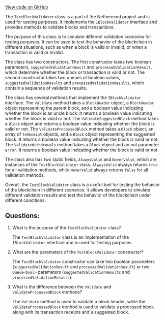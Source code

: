 [View code on GitHub](https://github.com/NethermindEth/nethermind/src/Nethermind/Nethermind.Blockchain.Test/Validators/TestBlockValidator.cs)

The `TestBlockValidator` class is a part of the Nethermind project and is used for testing purposes. It implements the `IBlockValidator` interface and provides methods to validate blocks and transactions. 

The purpose of this class is to simulate different validation scenarios for testing purposes. It can be used to test the behavior of the blockchain in different situations, such as when a block is valid or invalid, or when a transaction is valid or invalid. 

The class has two constructors. The first constructor takes two boolean parameters, `suggestedValidationResult` and `processedValidationResult`, which determine whether the block or transaction is valid or not. The second constructor takes two queues of boolean values, `suggestedValidationResults` and `processedValidationResults`, which contain a sequence of validation results. 

The class has several methods that implement the `IBlockValidator` interface. The `Validate` method takes a `BlockHeader` object, a `BlockHeader` object representing the parent block, and a boolean value indicating whether the block is an uncle block. It returns a boolean value indicating whether the block is valid or not. The `ValidateSuggestedBlock` method takes a `Block` object and returns a boolean value indicating whether the block is valid or not. The `ValidateProcessedBlock` method takes a `Block` object, an array of `TxReceipt` objects, and a `Block` object representing the suggested block. It returns a boolean value indicating whether the block is valid or not. The `ValidateWithdrawals` method takes a `Block` object and an out parameter `error`. It returns a boolean value indicating whether the block is valid or not. 

The class also has two static fields, `AlwaysValid` and `NeverValid`, which are instances of the `TestBlockValidator` class. `AlwaysValid` always returns `true` for all validation methods, while `NeverValid` always returns `false` for all validation methods. 

Overall, the `TestBlockValidator` class is a useful tool for testing the behavior of the blockchain in different scenarios. It allows developers to simulate different validation results and test the behavior of the blockchain under different conditions.
## Questions: 
 1. What is the purpose of the `TestBlockValidator` class?
    
    The `TestBlockValidator` class is an implementation of the `IBlockValidator` interface and is used for testing purposes.

2. What are the parameters of the `TestBlockValidator` constructor?
    
    The `TestBlockValidator` constructor can take two boolean parameters (`suggestedValidationResult` and `processedValidationResult`) or two `Queue<bool>` parameters (`suggestedValidationResults` and `processedValidationResults`).

3. What is the difference between the `Validate` and `ValidateProcessedBlock` methods?
    
    The `Validate` method is used to validate a block header, while the `ValidateProcessedBlock` method is used to validate a processed block along with its transaction receipts and a suggested block.